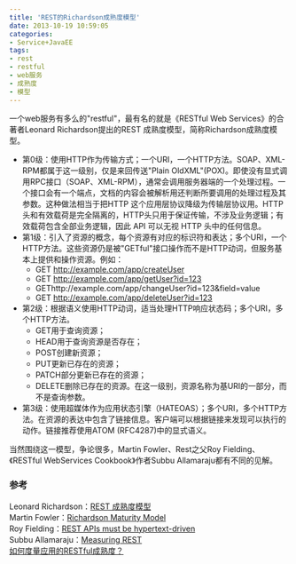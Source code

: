 ```yaml
---
title: 'REST的Richardson成熟度模型'
date: 2013-10-19 10:59:05
categories: 
- Service+JavaEE
tags: 
- rest
- restful
- web服务
- 成熟度
- 模型
---
```

一个web服务有多么的"restful"，最有名的就是《RESTful Web Services》的合著者Leonard Richardson提出的REST 成熟度模型，简称Richardson成熟度模型。
- 第0级：使用HTTP作为传输方式；一个URI，一个HTTP方法。SOAP、XML-RPM都属于这一级别，仅是来回传送"Plain OldXML"(POX)。即使没有显式调用RPC接口（SOAP、XML-RPM），通常会调用服务器端的一个处理过程。一个接口会有一个端点，文档的内容会被解析用还判断所要调用的处理过程及其参数。这种做法相当于把HTTP 这个应用层协议降级为传输层协议用。HTTP 头和有效载荷是完全隔离的，HTTP头只用于保证传输，不涉及业务逻辑；有效载荷包含全部业务逻辑，因此 API 可以无视 HTTP 头中的任何信息。
- 第1级：引入了资源的概念，每个资源有对应的标识符和表达；多个URI，一个HTTP方法。这些资源仍是被"GETful"接口操作而不是HTTP动词，但服务基本上提供和操作资源。例如：
  - GET http://example.com/app/createUser
  - GET http://example.com/app/getUser?id=123
  - GEThttp://example.com/app/changeUser?id=123&field=value
  - GET http://example.com/app/deleteUser?id=123
- 第2级：根据语义使用HTTP动词，适当处理HTTP响应状态码；多个URI，多个HTTP方法。
  - GET用于查询资源；
  - HEAD用于查询资源是否存在；
  - POST创建新资源；
  - PUT更新已存在的资源；
  - PATCH部分更新已存在的资源；
  - DELETE删除已存在的资源。在这一级别，资源名称为基URI的一部分，而不是查询参数。
- 第3级：使用超媒体作为应用状态引擎（HATEOAS）；多个URI，多个HTTP方法。在资源的表达中包含了链接信息。客户端可以根据链接来发现可以执行的动作。链接推荐使用ATOM (RFC4287)中的显式语义。

当然围绕这一模型，争论很多，Martin Fowler、Rest之父Roy Fielding、《RESTful WebServices Cookbook》作者Subbu Allamaraju都有不同的见解。

### 参考

Leonard Richardson：[REST 成熟度模型](http://www.crummy.com/writing/speaking/2008-QCon/act3.html)    
Martin Fowler：[Richardson Maturity Model](http://martinfowler.com/articles/richardsonMaturityModel.html)    
Roy Fielding：[REST APIs must be hypertext-driven](http://roy.gbiv.com/untangled/2008/rest-apis-must-be-hypertext-driven)    
Subbu Allamaraju：[Measuring REST](https://www.subbu.org/blog/2011/05/measuring-rest)    
[如何度量应用的RESTful成熟度？](http://www.infoq.com/cn/news/2011/05/measuring-rest)    